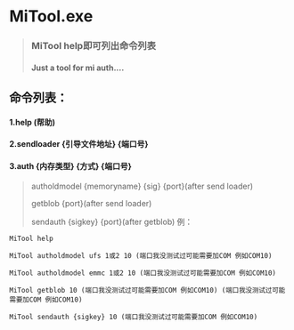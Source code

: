 

# MiTool.exe
>### MiTool help即可列出命令列表
>#### Just a tool for mi auth....

## 命令列表：
#### 1.help (帮助)
#### 2.sendloader {引导文件地址} {端口号}
#### 3.auth {内存类型} {方式} {端口号}
>autholdmodel {memoryname} {sig} {port}(after send loader)
>
>getblob {port}(after send loader)
>
>sendauth {sigkey} {port}(after getblob)
例：
```
MiTool help
```
```
MiTool autholdmodel ufs 1或2 10 (端口我没测试过可能需要加COM 例如COM10)
```
```
MiTool autholdmodel emmc 1或2 10 (端口我没测试过可能需要加COM 例如COM10)
```
```
MiTool getblob 10 (端口我没测试过可能需要加COM 例如COM10) (端口我没测试过可能需要加COM 例如COM10)
```
```
MiTool sendauth {sigkey} 10 (端口我没测试过可能需要加COM 例如COM10)
```
